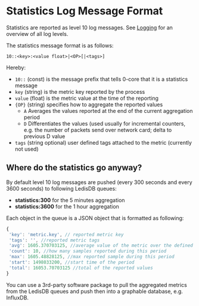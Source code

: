 # Statistics Log Message Format

Statistics are reported as level 10 log messages. See [Logging](logging.md#log-levels) for an overview of all log levels.

The statistics message format is as follows:
```
10::<key>:<value float>|<OP>[|<tags>]
```

Hereby:
- `10::` (const) is the message prefix that tells 0-core that it is a statistics message
- `key` (string) is the metric key reported by the process
- `value` (float) is the metric value at the time of the reporting
- `{OP}` (string) specifies how to aggregate the reported values
  - `A` Averages the values reported at the end of the current aggregation period
  - `D` Differentiates the values (used usually for incremental counters, e.g. the number of packets send over network card; delta to previous D value
- `tags` (string optional) user defined tags attached to the metric (currently not used)


<a id="stats-sending"></a>
## Where do the statistics go anyway?

By default level 10 log messages are pushed (every 300 seconds and every 3600 seconds) to following LedisDB queues:

- **statistics:300** for the 5 minutes aggregation  
- **statistics:3600** for the 1 hour aggregation

Each object in the queue is a JSON object that is formatted as following:

```javascript
{
 'key': 'metric.key', // reported metric key
 'tags': '', //reported metric tags
 'avg': 1605.370703125, //average value of the metric over the defined period (300 second, or 3600 seconds according to queue)
 'count': 10, //how many samples reported during this period
 'max': 1605.48828125, //max reported sample during this period
 'start': 1498033200, //start time of the period
 'total': 16053.70703125 //total of the reported values
}
```

You can use a 3rd-party software package to pull the aggregated metrics from the LedisDB queues and push then into a graphable database, e.g. InfluxDB.
